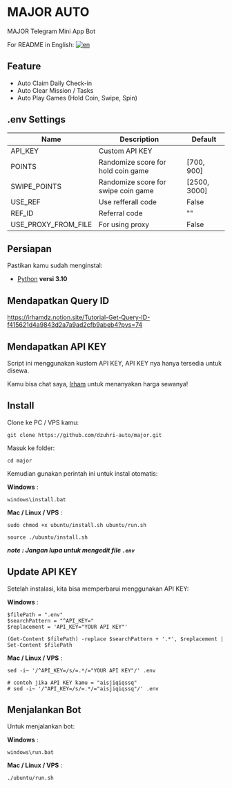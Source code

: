 # MAJOR AUTO

MAJOR Telegram Mini App Bot

For README in English: [![en](https://img.shields.io/badge/README-en-red.svg)](https://github.com/dzuhri-auto/major/blob/master/README.md)

## Feature

- Auto Claim Daily Check-in
- Auto Clear Mission / Tasks
- Auto Play Games (Hold Coin, Swipe, Spin)

## .env Settings

| Name                | Description                         | Default      |
| ------------------- | ----------------------------------- | ------------ |
| API_KEY             | Custom API KEY                      |              |
| POINTS              | Randomize score for hold coin game  | [700, 900]   |
| SWIPE_POINTS        | Randomize score for swipe coin game | [2500, 3000] |
| USE_REF             | Use refferall code                  | False        |
| REF_ID              | Referral code                       | ""           |
| USE_PROXY_FROM_FILE | For using proxy                     | False        |

## Persiapan

Pastikan kamu sudah menginstal:

- [Python](https://www.python.org/downloads/release/python-31014/) **versi 3.10**

## Mendapatkan Query ID

<https://irhamdz.notion.site/Tutorial-Get-Query-ID-f415621d4a9843d2a7a9ad2cfb9abeb4?pvs=74>

## Mendapatkan API KEY

Script ini menggunakan kustom API KEY, API KEY nya hanya tersedia untuk disewa.

Kamu bisa chat saya, [Irham](https://t.me/irhamdz) untuk menanyakan harga sewanya!

## Install

Clone ke PC / VPS kamu:

```shell
git clone https://github.com/dzuhri-auto/major.git
```

Masuk ke folder:

```shell
cd major
```

Kemudian gunakan perintah ini untuk instal otomatis:

**Windows** :

```shell
windows\install.bat
```

**Mac / Linux / VPS** :

```shell
sudo chmod +x ubuntu/install.sh ubuntu/run.sh
```

```shell
source ./ubuntu/install.sh
```

***note : Jangan lupa untuk mengedit file `.env`***

## Update API KEY

Setelah instalasi, kita bisa memperbarui menggunakan API KEY:

**Windows** :

```shell
$filePath = ".env"
$searchPattern = "^API_KEY="
$replacement = 'API_KEY="YOUR API KEY"'

(Get-Content $filePath) -replace $searchPattern + '.*', $replacement | Set-Content $filePath
```

**Mac / Linux / VPS** :

```shell
sed -i~ '/^API_KEY=/s/=.*/="YOUR API KEY"/' .env

# contoh jika API KEY kamu = "aisjiqiqssq"
# sed -i~ '/^API_KEY=/s/=.*/="aisjiqiqssq"/' .env
```

## Menjalankan Bot

Untuk menjalankan bot:

**Windows** :

```shell
windows\run.bat
```

**Mac / Linux / VPS** :

```shell
./ubuntu/run.sh
```
